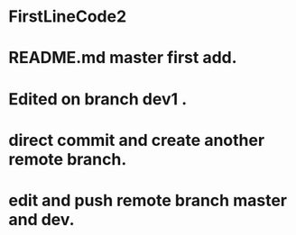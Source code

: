 # FirstLineCode2
# README.md master first add.
# Edited on branch dev1 .
# direct commit and create another remote branch.
# edit and push remote branch master and dev.